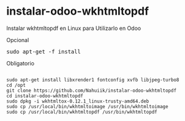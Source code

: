 # instalar-odoo-wkhtmltopdf
Instalar wkhtmltopdf en Linux para Utilizarlo en Odoo
<p>Opcional</p>
<pre>sudo apt-get -f install</pre>
<p>Obligatorio</p>
<pre>
<code>
sudo apt-get install libxrender1 fontconfig xvfb libjpeg-turbo8
cd /opt
git clone https://github.com/Nahuiik/instalar-odoo-wkhtmltopdf
cd instalar-odoo-wkhtmltopdf
sudo dpkg -i wkhtmltox-0.12.1_linux-trusty-amd64.deb
sudo cp /usr/local/bin/wkhtmltoimage /usr/bin/wkhtmltoimage
sudo cp /usr/local/bin/wkhtmltopdf /usr/bin/wkhtmltopdf
</code>
</pre>
